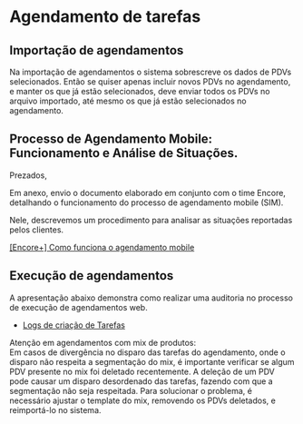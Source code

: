 # Agendamento de tarefas

## Importação de agendamentos

Na importação de agendamentos o sistema sobrescreve os dados de PDVs selecionados. Então se quiser apenas incluir novos PDVs no agendamento, e manter os que já estão selecionados, deve enviar todos os PDVs no arquivo importado, até mesmo os que já estão selecionados no agendamento.

## Processo de Agendamento Mobile: Funcionamento e Análise de Situações.

Prezados,

Em anexo, envio o documento elaborado em conjunto com o time Encore, detalhando o funcionamento do processo de agendamento mobile (SIM).

Nele, descrevemos um procedimento para analisar as situações reportadas pelos clientes.

[\[Encore+\] Como funciona o agendamento mobile](https://drive.google.com/file/d/15wsIHU3nmIEQZeVLbpRNciE_94DmlOlB/view?usp=sharing)

## Execução de agendamentos

A apresentação abaixo demonstra como realizar uma auditoria no processo de execução de agendamentos web.

* [Logs de criação de Tarefas](https://docs.google.com/presentation/u/0/d/1J0YBG0CorzneFPIAXQeJilm0qECW_HHgusvt8edxSfY/edit)

Atenção em agendamentos com mix de produtos:\
Em casos de divergência no disparo das tarefas do agendamento, onde o disparo não respeita a segmentação do mix, é importante verificar se algum PDV presente no mix foi deletado recentemente. A deleção de um PDV pode causar um disparo desordenado das tarefas, fazendo com que a segmentação não seja respeitada. Para solucionar o problema, é necessário ajustar o template do mix, removendo os PDVs deletados, e reimportá-lo no sistema.
